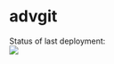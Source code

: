 # advgit 

Status of last deployment:<br>
<img src="https://github.com/kid034/advgit/workflows/PipeActions/badge.svg?branch=main"><br>

